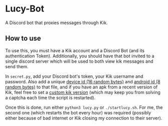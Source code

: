 # Lucy-Bot
A Discord bot that proxies messages through Kik.

## How to use

To use this, you must have a Kik account and a Discord Bot (and its authentication Token). Additionally, you should have that bot invited to a single discord server which will be used to both view kik messages and send them.

In `secret.py`, add your Discord bot's token, your Kik username and password. Also add a unique [device id (16 random bytes)](https://www.random.org/cgi-bin/randbyte?nbytes=16&format=h) and [android id (8 random bytes)](https://www.random.org/cgi-bin/randbyte?nbytes=8&format=h) to that file, and if you have an apk from a recent version of Kik, feel free to set a [custom kik version](https://github.com/tomer8007/kik-bot-api-unofficial/blob/new/kik_unofficial/device_configuration.py#L9) (which may keep you from solving a captcha each time the script is restarted).

Once this is done, run either `python3 lucy.py` or `./startlucy.sh`. For me, the second one (which restarts the bot every hour) was required (possibly either because of bad internet or Kik closing my connection to their server).
